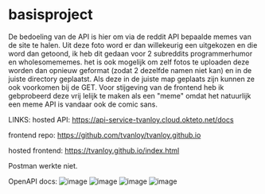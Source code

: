 # basisproject
De bedoeling van de API is hier om via de reddit API bepaalde memes van de site te halen. 
Uit deze foto word er dan willekeurig een uitgekozen en die word dan getoond, ik heb dit gedaan voor 2 subreddits programmerhumor en wholesomememes.
het is ook mogelijk om zelf fotos te uploaden deze worden dan opnieuw geformat (zodat 2 dezelfde namen niet kan) en in de juiste directory geplaatst.
Als deze in de juiste map geplaats zijn kunnen ze ook voorkomen bij de GET. 
Voor stijgeving van de frontend heb ik gebprobeerd deze vrij lelijk te maken als een "meme" omdat het natuurlijk een meme API is vandaar ook de comic sans.

LINKS:
hosted API: https://api-service-tvanloy.cloud.okteto.net/docs

frontend repo: https://github.com/tvanloy/tvanloy.github.io

hosted frontend:  https://tvanloy.github.io/index.html

Postman werkte niet.

OpenAPI docs:
![image](https://user-images.githubusercontent.com/91123059/202874800-f780444d-c72f-4a0b-abb3-23e230132e4e.png)
![image](https://user-images.githubusercontent.com/91123059/202874841-94720d39-129c-479b-8d0d-82e4c22751be.png)
![image](https://user-images.githubusercontent.com/91123059/202874848-4684f18b-63bf-4078-bd33-2049eaef6ff8.png)
![image](https://user-images.githubusercontent.com/91123059/202874864-bc11c466-8c42-41b6-989a-f80770c40e37.png)


